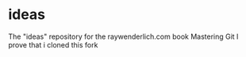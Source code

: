 # ideas
The "ideas" repository for the raywenderlich.com book Mastering Git
I prove that i cloned this fork
